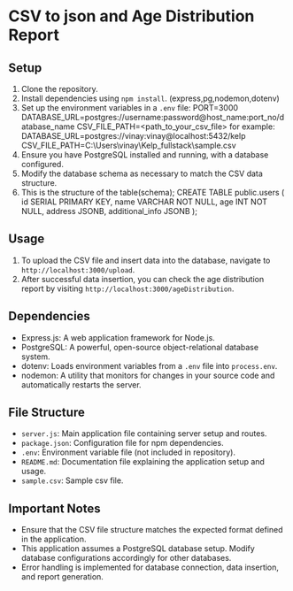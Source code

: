 # CSV to json and Age Distribution Report

## Setup

1. Clone the repository.
2. Install dependencies using `npm install`. (express,pg,nodemon,dotenv)
3. Set up the environment variables in a `.env` file:
     PORT=3000
     DATABASE_URL=postgres://username:password@host_name:port_no/database_name
     CSV_FILE_PATH=<path_to_your_csv_file>
     for example:
       DATABASE_URL=postgres://vinay:vinay@localhost:5432/kelp
       CSV_FILE_PATH=C:\Users\vinay\Kelp_fullstack\sample.csv
4. Ensure you have PostgreSQL installed and running, with a database configured.
5. Modify the database schema as necessary to match the CSV data structure.
6. This is the structure of the table(schema);
  CREATE TABLE public.users (
        id SERIAL PRIMARY KEY,
        name VARCHAR NOT NULL,
        age INT NOT NULL,
        address JSONB,
      additional_info JSONB
  );

## Usage

1. To upload the CSV file and insert data into the database, navigate to `http://localhost:3000/upload`.
2. After successful data insertion, you can check the age distribution report by visiting `http://localhost:3000/ageDistribution`.

## Dependencies

- Express.js: A web application framework for Node.js.
- PostgreSQL: A powerful, open-source object-relational database system.
- dotenv: Loads environment variables from a `.env` file into `process.env`.
- nodemon: A utility that monitors for changes in your source code and automatically restarts the server.

## File Structure

- `server.js`: Main application file containing server setup and routes.
- `package.json`: Configuration file for npm dependencies.
- `.env`: Environment variable file (not included in repository).
- `README.md`: Documentation file explaining the application setup and usage.
- `sample.csv`: Sample csv file. 

## Important Notes

- Ensure that the CSV file structure matches the expected format defined in the application.
- This application assumes a PostgreSQL database setup. Modify database configurations accordingly for other databases.
- Error handling is implemented for database connection, data insertion, and report generation.
